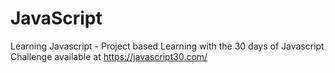 # JavaScript
Learning Javascript - Project based Learning with the 30 days of Javascript Challenge available at https://javascript30.com/ 


